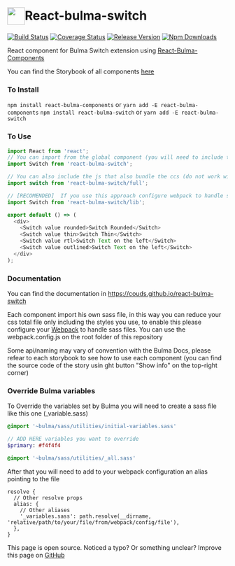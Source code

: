 # <div style="display: flex; align-items: center"><img src="https://raw.githubusercontent.com/couds/react-bulma-components/master/docs/images/logo.png" width="40" style="margin-top: 3px" /><span>React-bulma-switch</span></div>


[![Build Status](https://travis-ci.org/couds/react-bulma-switch.svg?branch=master)](https://travis-ci.org/couds/react-bulma-switch)
[![Coverage Status](https://coveralls.io/repos/github/couds/react-bulma-switch/badge.svg?branch=master)](https://coveralls.io/github/couds/react-bulma-switch?branch=master)
[![Release Version](https://img.shields.io/github/release/couds/react-bulma-switch.svg)](https://github.com/couds/react-bulma-switch)
[![Npm Downloads](https://img.shields.io/npm/dm/react-bulma-switch.svg)](https://www.npmjs.com/package/react-bulma-switch)


React component for Bulma Switch extension using [React-Bulma-Components](https://couds.github.io/react-bulma-components/)


You can find the Storybook of all components [here](https://couds.github.io/react-bulma-switch/)

### To Install

```npm install react-bulma-components``` or ```yarn add -E react-bulma-components```
```npm install react-bulma-switch``` or ```yarn add -E react-bulma-switch```

### To Use

```javascript
import React from 'react';
// You can import from the global component (you will need to include the css file dist/react-bulma-switch.min.css)
import Switch from 'react-bulma-switch';

// You can also include the js that also bundle the ccs (do not work with server-side rendering)
import switch from 'react-bulma-switch/full';

// [RECOMENDED]  If you use this approach configure webpack to handle sass files
import Switch from 'react-bulma-switch/lib';

export default () => (
  <div>
    <Switch value rounded>Switch Rounded</Switch>
    <Switch value thin>Switch Thin</Switch>
    <Switch value rtl>Switch Text on the left</Switch>
    <Switch value outlined>Switch Text on the left</Switch>
  </div>
);
```

### Documentation

You can find the documentation in https://couds.github.io/react-bulma-switch

Each component import his own sass file, in this way you can reduce your css total file only including the styles you use, to enable this please configure your [Webpack](https://webpack.github.io/) to handle sass files. You can use the webpack.config.js on the root folder of this repository

Some api/naming may vary of convention with the Bulma Docs, please refear to each storybook to see how to use each component (you can find the source code of the story usin ght button "Show info" on the top-right corner)

### Override Bulma variables

To Override the variables set by Bulma you will need to create a sass file like this one (_variable.sass)

```sass
@import '~bulma/sass/utilities/initial-variables.sass'

// ADD HERE variables you want to override
$primary: #f4f4f4

@import '~bulma/sass/utilities/_all.sass'
```

After that you will need to add to your webpack configuration an alias pointing to the file

```
resolve {
  // Other resolve props
  alias: {
    // Other aliases
    '_variables.sass': path.resolve(__dirname, 'relative/path/to/your/file/from/webpack/config/file'),
  },
}

```


This page is open source. Noticed a typo? Or something unclear? Improve this page on [GitHub](https://github.com/couds/react-bulma-switch/blob/master/README.md)